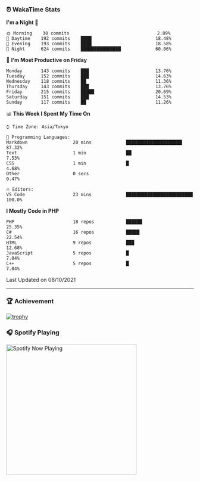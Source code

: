 ### ⏰ WakaTime Stats


<!--START_SECTION:waka-->
**I'm a Night 🦉** 

```text
🌞 Morning    30 commits                                 2.89% 
🌆 Daytime    192 commits    ████                        18.48% 
🌃 Evening    193 commits    ████                        18.58% 
🌙 Night      624 commits    ███████████████             60.06%

```
📅 **I'm Most Productive on Friday** 

```text
Monday       143 commits    ███                         13.76% 
Tuesday      152 commits    ███                         14.63% 
Wednesday    118 commits    ██                          11.36% 
Thursday     143 commits    ███                         13.76% 
Friday       215 commits    █████                       20.69% 
Saturday     151 commits    ███                         14.53% 
Sunday       117 commits    ██                          11.26%

```


📊 **This Week I Spent My Time On** 

```text
⌚︎ Time Zone: Asia/Tokyo

💬 Programming Languages: 
Markdown                 20 mins             █████████████████████       87.32% 
Text                     1 min               ██                          7.53% 
CSS                      1 min               █                           4.68% 
Other                    0 secs                                          0.47%

🔥 Editors: 
VS Code                  23 mins             █████████████████████████   100.0%

```

**I Mostly Code in PHP** 

```text
PHP                      18 repos            ██████                      25.35% 
C#                       16 repos            █████                       22.54% 
HTML                     9 repos             ███                         12.68% 
JavaScript               5 repos             █                           7.04% 
C++                      5 repos             █                           7.04%

```



 Last Updated on 08/10/2021
<!--END_SECTION:waka-->

---

### 🏆 Achievement

[![trophy](https://github-profile-trophy.vercel.app/?username=Slime-hatena&theme=flat&no-bg=true&no-frame=true&column=8)](https://github.com/ryo-ma/github-profile-trophy)

### 🎧 Spotify Playing

[<img src="https://spotify-now-playing-slime-hatena.vercel.app/api/spotify-playing" alt="Spotify Now Playing" width="350" />](https://open.spotify.com/user/slime_hatena)

<!--
**Slime-hatena/Slime-hatena** is a ✨ _special_ ✨ repository because its `README.md` (this file) appears on your GitHub profile.

Here are some ideas to get you started:

- 🔭 I’m currently working on ...
- 🌱 I’m currently learning ...
- 👯 I’m looking to collaborate on ...
- 🤔 I’m looking for help with ...
- 💬 Ask me about ...
- 📫 How to reach me: ...
- 😄 Pronouns: ...
- ⚡ Fun fact: ...
-->
